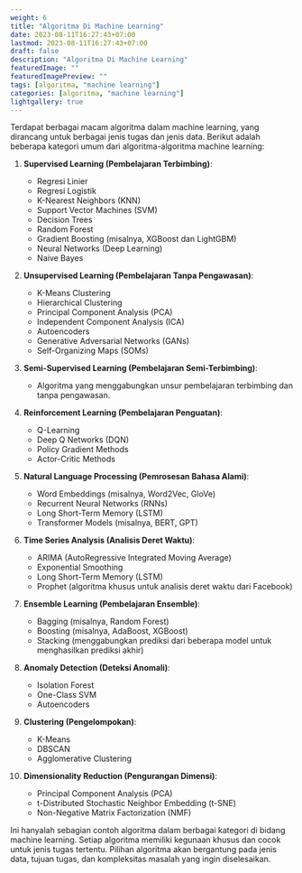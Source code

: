 ```yaml
---
weight: 6
title: "Algoritma Di Machine Learning"
date: 2023-08-11T16:27:43+07:00
lastmod: 2023-08-11T16:27:43+07:00
draft: false
description: "Algoritma Di Machine Learning"
featuredImage: ""
featuredImagePreview: ""
tags: [algoritma, "machine learning"]
categories: [algoritma, "machine learning"]
lightgallery: true
---
```

Terdapat berbagai macam algoritma dalam machine learning, yang dirancang untuk berbagai jenis tugas dan jenis data. Berikut adalah beberapa kategori umum dari algoritma-algoritma machine learning:

1. **Supervised Learning (Pembelajaran Terbimbing)**:
   - Regresi Linier
   - Regresi Logistik
   - K-Nearest Neighbors (KNN)
   - Support Vector Machines (SVM)
   - Decision Trees
   - Random Forest
   - Gradient Boosting (misalnya, XGBoost dan LightGBM)
   - Neural Networks (Deep Learning)
   - Naive Bayes

2. **Unsupervised Learning (Pembelajaran Tanpa Pengawasan)**:
   - K-Means Clustering
   - Hierarchical Clustering
   - Principal Component Analysis (PCA)
   - Independent Component Analysis (ICA)
   - Autoencoders
   - Generative Adversarial Networks (GANs)
   - Self-Organizing Maps (SOMs)

3. **Semi-Supervised Learning (Pembelajaran Semi-Terbimbing)**:
   - Algoritma yang menggabungkan unsur pembelajaran terbimbing dan tanpa pengawasan.

4. **Reinforcement Learning (Pembelajaran Penguatan)**:
   - Q-Learning
   - Deep Q Networks (DQN)
   - Policy Gradient Methods
   - Actor-Critic Methods

5. **Natural Language Processing (Pemrosesan Bahasa Alami)**:
   - Word Embeddings (misalnya, Word2Vec, GloVe)
   - Recurrent Neural Networks (RNNs)
   - Long Short-Term Memory (LSTM)
   - Transformer Models (misalnya, BERT, GPT)

6. **Time Series Analysis (Analisis Deret Waktu)**:
   - ARIMA (AutoRegressive Integrated Moving Average)
   - Exponential Smoothing
   - Long Short-Term Memory (LSTM)
   - Prophet (algoritma khusus untuk analisis deret waktu dari Facebook)

7. **Ensemble Learning (Pembelajaran Ensemble)**:
   - Bagging (misalnya, Random Forest)
   - Boosting (misalnya, AdaBoost, XGBoost)
   - Stacking (menggabungkan prediksi dari beberapa model untuk menghasilkan prediksi akhir)

8. **Anomaly Detection (Deteksi Anomali)**:
   - Isolation Forest
   - One-Class SVM
   - Autoencoders

9. **Clustering (Pengelompokan)**:
   - K-Means
   - DBSCAN
   - Agglomerative Clustering

10. **Dimensionality Reduction (Pengurangan Dimensi)**:
    - Principal Component Analysis (PCA)
    - t-Distributed Stochastic Neighbor Embedding (t-SNE)
    - Non-Negative Matrix Factorization (NMF)

Ini hanyalah sebagian contoh algoritma dalam berbagai kategori di bidang machine learning. Setiap algoritma memiliki kegunaan khusus dan cocok untuk jenis tugas tertentu. Pilihan algoritma akan bergantung pada jenis data, tujuan tugas, dan kompleksitas masalah yang ingin diselesaikan.
